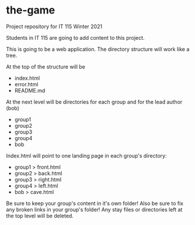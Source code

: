 # the-game
Project repository for IT 115 Winter 2021

Students in IT 115 are going to add content to this project. 

This is going to be a web application. The directory structure will work like a tree.

At the top of the structure will be 
- index.html
- error.html
- README.md

At the next level will be directories for each group and for the lead author (bob)
- group1
- group2
- group3
- group4
- bob

Index.html will point to one landing page in each group's directory:
- group1 > front.html
- group2 > back.html
- group3 > right.html
- group4 > left.html
- bob > cave.html

Be sure to keep your group's content in it's own folder! 
Also be sure to fix any broken links in your group's folder!
Any stay files or directories left at the top level will be deleted. 
